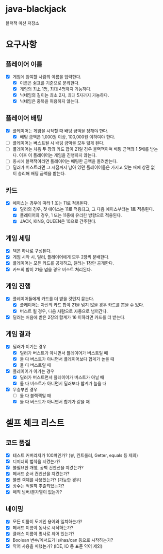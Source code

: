 # java-blackjack

블랙잭 미션 저장소

# 요구사항

## 플레이어 이름

- [x] 게임에 참여할 사람의 이름을 입력한다.
    - [x] 이름은 쉼표를 기준으로 분리한다.
    - [x] 게임의 최소 1명, 최대 4명까지 가능하다.
    - [x] 닉네임의 길이는 최소 2자, 최대 5자까지 가능하다.
    - [x] 닉네임은 중복을 허용하지 않는다.

## 플레이어 배팅

- [x] 플레이어는 게임을 시작할 때 배팅 금액을 정해야 한다.
    - [x] 배팅 금액은 1,000원 이상, 100,000원 이하여야 한다.
- [ ] 플레이어는 버스트될 시 배팅 금액을 모두 잃게 된다.
- [ ] 플레이어는 처음 두 장의 카드 합이 21일 경우 블랙잭이며 배팅 금액의 1.5배를 받는다. 이후 이 플레이어는 게임을 진행하지 않는다.
- [ ] 동시에 블랙잭이라면 플레이어는 배팅한 금액을 돌려받는다.
- [ ] 딜러가 버스트라면 그 시점까지 남아 있던 플레이어들은 가지고 있는 패에 상관 없이 승리해 배팅 금액을 받는다.

## 카드

- [x] 에이스는 경우에 따라 1 또는 11로 적용된다.
    - [x] 딜러의 경우, 첫 에이스는 11로 적용되고, 그 다음 에이스부터는 1로 적용된다.
    - [x] 플레이어의 경우, 1 또는 11중에 유리한 방향으로 적용된다.
    - [x] JACK, KING, QUEEN은 10으로 간주한다.

## 게임 세팅

- [x] 덱은 하나로 구성된다.
- [x] 게임 시작 시, 딜러, 플레이어에게 모두 2장씩 분배한다.
- [x] 플레이어는 모든 카드를 공개하고, 딜러는 1장만 공개한다.
- [x] 카드의 합이 21을 넘을 경우 버스트 처리된다.

## 게임 진행

- [x] 플레이어들에게 카드를 더 받을 것인지 묻는다.
    - [x] 플레이어는 자신의 카드 합이 21을 넘지 않을 경우 카드를 뽑을 수 있다.
    - [x] 버스트 될 경우, 다음 사람으로 자동으로 넘어간다.
- [x] 딜러는 처음에 받은 2장의 합계가 16 이하라면 카드를 더 받는다.

## 게임 결과

- [x] 딜러가 이기는 경우
    - [x] 딜러가 버스트가 아니면서 플레이어가 버스트일 때
    - [x] 둘 다 버스트가 아니면서 플레이어보다 합계가 높을 때
    - [x] 둘 다 버스트일 때
- [x] 플레이어가 이기는 경우
    - [x] 딜러가 버스트면서 플레이어가 버스트가 아닐 때
    - [x] 둘 다 버스트가 아니면서 딜러보다 합계가 높을 때
- [x] 무승부인 경우
    - [ ] 둘 다 블랙잭일 때
    - [x] 둘 다 버스트가 아니면서 합계가 같을 때

# 셀프 체크 리스트

## 코드 품질

- [x] 테스트 커버리지가 100퍼인가? (뷰, 컨트롤러, Getter, equals 등 제외)
- [x] 디미터의 법칙을 지켰는가?
- [x] 불필요한 개행, 공백 컨벤션을 지켰는가?
- [x] 메서드 순서 컨벤션을 지켰는가?
- [x] 불변 객체를 사용했는가? (가능한 경우)
- [x] 상수는 적절히 추출되었는가?
- [x] 매직 넘버/문자열이 없는가?

## 네이밍

- [x] 모든 이름이 도메인 용어와 일치하는가?
- [x] 메서드 이름이 동사로 시작하는가?
- [x] 클래스 이름이 명사로 되어 있는가?
- [x] Boolean 변수/메서드가 is/has/can 등으로 시작하는가?
- [x] 약어 사용을 피했는가? (IDE, IO 등 표준 약어 제외)
